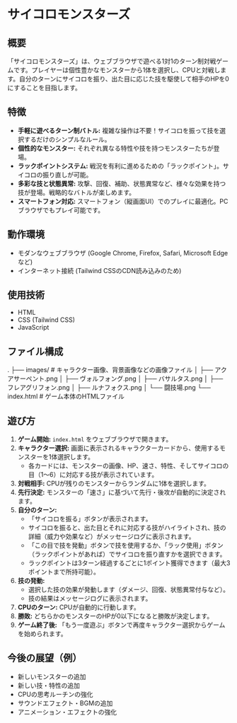 # サイコロモンスターズ

## 概要

「サイコロモンスターズ」は、ウェブブラウザで遊べる1対1のターン制対戦ゲームです。プレイヤーは個性豊かなモンスターから1体を選択し、CPUと対戦します。自分のターンにサイコロを振り、出た目に応じた技を駆使して相手のHPを0にすることを目指します。

## 特徴

* **手軽に遊べるターン制バトル:** 複雑な操作は不要！サイコロを振って技を選択するだけのシンプルなルール。
* **個性的なモンスター:** それぞれ異なる特性や技を持つモンスターたちが登場。
* **ラックポイントシステム:** 戦況を有利に進めるための「ラックポイント」。サイコロの振り直しが可能。
* **多彩な技と状態異常:** 攻撃、回復、補助、状態異常など、様々な効果を持つ技が登場。戦略的なバトルが楽しめます。
* **スマートフォン対応:** スマートフォン（縦画面UI）でのプレイに最適化。PCブラウザでもプレイ可能です。

## 動作環境

* モダンなウェブブラウザ (Google Chrome, Firefox, Safari, Microsoft Edgeなど)
* インターネット接続 (Tailwind CSSのCDN読み込みのため)

## 使用技術

* HTML
* CSS (Tailwind CSS)
* JavaScript


## ファイル構成

.
├── images/              # キャラクター画像、背景画像などの画像ファイル
│   ├── アクアサーペント.png
│   ├── ヴォルフォング.png
│   ├── バサルタス.png
│   ├── フレアグリフォン.png
│   ├── ルナフォクス.png
│   └── 闘技場.png
└── index.html           # ゲーム本体のHTMLファイル

## 遊び方


1.  **ゲーム開始:** `index.html` をウェブブラウザで開きます。
2.  **キャラクター選択:** 画面に表示されるキャラクターカードから、使用するモンスターを1体選択します。
    * 各カードには、モンスターの画像、HP、速さ、特性、そしてサイコロの目（1～6）に対応する技が表示されています。
3.  **対戦相手:** CPUが残りのモンスターからランダムに1体を選択します。
4.  **先行決定:** モンスターの「速さ」に基づいて先行・後攻が自動的に決定されます。
5.  **自分のターン:**
    * 「サイコロを振る」ボタンが表示されます。
    * サイコロを振ると、出た目とそれに対応する技がハイライトされ、技の詳細（威力や効果など）がメッセージログに表示されます。
    * 「この目で技を発動」ボタンで技を使用するか、「ラック使用」ボタン（ラックポイントがあれば）でサイコロを振り直すかを選択できます。
    * ラックポイントは3ターン経過するごとに1ポイント獲得できます（最大3ポイントまで所持可能）。
6.  **技の発動:**
    * 選択した技の効果が発動します（ダメージ、回復、状態異常付与など）。
    * 技の結果はメッセージログに表示されます。
7.  **CPUのターン:** CPUが自動的に行動します。
8.  **勝敗:** どちらかのモンスターのHPが0以下になると勝敗が決定します。
9.  **ゲーム終了後:** 「もう一度遊ぶ」ボタンで再度キャラクター選択からゲームを始められます。

## 今後の展望（例）

* 新しいモンスターの追加
* 新しい技・特性の追加
* CPUの思考ルーチンの強化
* サウンドエフェクト・BGMの追加
* アニメーション・エフェクトの強化
